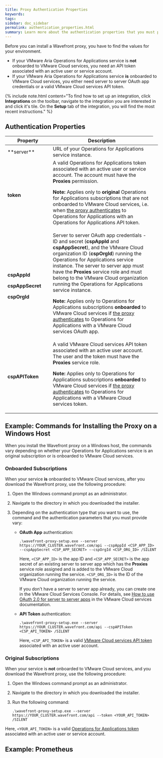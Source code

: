 ```yaml
---
title: Proxy Authentication Properties
keywords: 
tags: 
sidebar: doc_sidebar
permalink: authentication_properties.html
summary: Learn more about the authentication properties that you must provide when you install the Wavefront proxy.
---
```


Before you can install a Wavefront proxy, you have to find the values for your environment. 

* If your VMware Aria Operations for Applications service is **not** onboarded to VMware Cloud services, you need an API token associated with an active user or service account.
* If your VMware Aria Operations for Applications service **is** onboarded to VMware Cloud services, you either need server to server OAuth app credentials or a valid VMware Cloud services API token.

{% include note.html content="To find how to set up an integration, click **Integrations** on the toolbar, navigate to the integration you are interested in and click it's tile. On the **Setup** tab of the integration, you will find the most recent instructions." %}

## Authentication Properties

<table style="width: 100%;">
<tbody>
<thead>
<tr><th width="30%">Property</th><th width="70%">Description</th></tr>
</thead>
<tr>
<td markdown="span">**server**</td>
<td>URL of your Operations for Applications service instance.  </td>
</tr>
<tr>
<td><strong>token</strong></td>
<td>A valid Operations for Applications token associated with an active user or service account. The account must have the <strong>Proxies</strong> permission.<p><strong>Note:</strong> Applies only to <strong>original</strong> Operations for Applications subscriptions that are not onboarded to VMware Cloud services, i.e. when <a href="proxies_installing.html#proxy-authentication-types">the proxy authenticates</a> to Operations for Applications with an Operations for Applications API token.</p></td>
<td></td>
</tr>
<tr>
<td><p><strong>cspAppId</strong></p><p><strong>cspAppSecret</strong></p><p><strong>cspOrgId </strong></p></td>
<td>Server to server OAuth app credentials - ID and secret (<strong>cspAppId</strong> and <strong>cspAppSecret</strong>), and the VMware Cloud organization ID (<strong>cspOrgId</strong>) running the Operations for Applications service instance. The server to server app must have the <strong>Proxies</strong> service role and must belong to the VMware Cloud organization running the Operations for Applications service instance. 
<p><strong>Note:</strong> Applies only to Operations for Applications subscriptions <strong>onboarded</strong> to VMware Cloud services if <a href="proxies_installing.html#proxy-authentication-types">the proxy authenticates</a> to Operations for Applications with a VMware Cloud services OAuth app.</p> </td>
<td></td>
</tr>
<tr>
<td><strong>cspAPIToken</strong></td>
<td>A valid VMware Cloud services API token associated with an active user account. The user and the token must have the <strong>Proxies</strong> service role.
<p><strong>Note:</strong> Applies only to Operations for Applications subscriptions <strong>onboarded</strong> to VMware Cloud services if <a href="proxies_installing.html#proxy-authentication-types">the proxy authenticates</a> to Operations for Applications with a VMware Cloud services token.</p>
</td>
<td></td>
</tr>
</tbody>
</table>

## Example: Commands for Installing the Proxy on a Windows Host

When you install the Wavefront proxy on a Windows host, the commands vary depending on whether your Operations for Applications service is an original subscription or is onboarded to VMware Cloud services. 

### Onboarded Subscriptions  

When your service **is** onboarded to VMware Cloud services, after you download the Wavefront proxy, use the following procedure:

1. Open the Windows command prompt as an administrator.
2. Navigate to the directory in which you downloaded the installer.
3. Depending on the authentication type that you want to use, the command and the authentication parameters that you must provide vary:

    * **OAuth App** authentication: 
    
        ```
        .\wavefront-proxy-setup.exe --server https://YOUR_CLUSTER.wavefront.com/api --cspAppId <CSP_APP_ID> --cspAppSecret <CSP_APP_SECRET> --cspOrgId <CSP_ORG_ID> /SILENT
        ```
        
        Here, `<CSP_APP_ID>` is the app ID and `<CSP_APP_SECRET>` is the app secret of an existing server to server app which has the **Proxies** service role assigned and is added to the VMware Cloud organization running the service.  `<CSP_ORG_ID>` is the ID of the VMware Cloud organization running the service.
        
        If you don't have a server to server app already, you can create one in the VMware Cloud Services Console. For details, see [How to use OAuth 2.0 for server to server apps](https://docs.vmware.com/en/VMware-Cloud-services/services/Using-VMware-Cloud-Services/GUID-327AE12A-85DB-474B-89B2-86651DF91C77.html) in the VMware Cloud services documentation.

    * **API Token** authentication:

        ```
        .\wavefront-proxy-setup.exe --server https://YOUR_CLUSTER.wavefront.com/api --cspAPIToken <CSP_API_TOKEN> /SILENT
        ```

        Here, `<CSP_API_TOKEN>` is a valid [VMware Cloud services API token](https://docs.vmware.com/en/VMware-Cloud-services/services/Using-VMware-Cloud-Services/GUID-E2A3B1C1-E9AD-4B00-A6B6-88D31FCDDF7C.html) associated with an active user account.

### Original Subscriptions

When your service is **not** onboarded to VMware Cloud services, and you download the Wavefront proxy, use the following procedure:

1. Open the Windows command prompt as an administrator.
2. Navigate to the directory in which you downloaded the installer.
3. Run the following command:

    ```
    .\wavefront-proxy-setup.exe --server https://YOUR_CLUSTER.wavefront.com/api --token <YOUR_API_TOKEN> /SILENT
    ```

Here, `<YOUR_API_TOKEN>` is a valid [Operations for Applications token](api_tokens.html) associated with an active user or service account. 

## Example: Prometheus